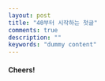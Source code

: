 ```yaml
---
layout: post
title: "40부터 시작하는 첫글"
comments: true
description: ""
keywords: "dummy content"
---
```


#### Cheers!
